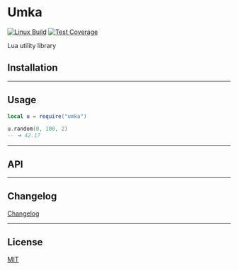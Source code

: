 # Umka

[![Linux Build][travis-image]][travis-url]
[![Test Coverage][coveralls-image]][coveralls-url]


Lua utility library


## Installation

--------------------------------------------------------------------------------

## Usage

```lua
local u = require("umka")

u.random(0, 100, 2)
-- ➜ 42.17
```

--------------------------------------------------------------------------------

## API

--------------------------------------------------------------------------------

## Changelog
[Changelog][changelog-url]

--------------------------------------------------------------------------------

## License

[MIT][license-url]


[license-url]: LICENSE
[changelog-url]: CHANGELOG
[travis-image]: https://img.shields.io/travis/SuperPaintman/umka/master.svg?label=linux
[travis-url]: https://travis-ci.org/SuperPaintman/umka
[coveralls-image]: https://img.shields.io/coveralls/SuperPaintman/umka/master.svg
[coveralls-url]: https://coveralls.io/r/SuperPaintman/umka?branch=master
